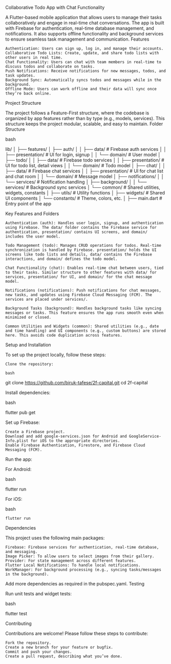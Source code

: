 Collaborative Todo App with Chat Functionality

A Flutter-based mobile application that allows users to manage their tasks collaboratively and engage in real-time chat conversations. The app is built with Firebase for authentication, real-time database management, and notifications. It also supports offline functionality and background services to ensure seamless task management and communication.
Features

    Authentication: Users can sign up, log in, and manage their accounts.
    Collaborative Todo Lists: Create, update, and share todo lists with other users in real time.
    Chat Functionality: Users can chat with team members in real-time to discuss todos and collaborate on tasks.
    Push Notifications: Receive notifications for new messages, todos, and task updates.
    Background Sync: Automatically syncs todos and messages while in the background.
    Offline Mode: Users can work offline and their data will sync once they’re back online.

Project Structure

The project follows a Feature-First structure, where the codebase is organized by app features rather than by type (e.g., models, services). This structure keeps the project modular, scalable, and easy to maintain.
Folder Structure

bash

lib/
│
├── features/
│   ├── auth/
│   │   ├── data/                   # Firebase auth services
│   │   ├── presentation/           # UI for login, signup
│   │   └── domain/                 # User model
│   ├── todo/
│   │   ├── data/                   # Firebase todo services
│   │   ├── presentation/           # UI for todo list, detail views
│   │   └── domain/                 # Todo model
│   ├── chat/
│   │   ├── data/                   # Firebase chat services
│   │   ├── presentation/           # UI for chat list and chat room
│   │   └── domain/                 # Message model
│   ├── notifications/
│   │   └── services/               # Notification handling
│   ├── background/
│   │   └── services/               # Background sync services
│   └── common/                     # Shared utilities, widgets, constants
│       ├── utils/                  # Utility functions
│       ├── widgets/                # Shared UI components
│       └── constants/              # Theme, colors, etc.
│
├── main.dart                        # Entry point of the app

Key Features and Folders

    Authentication (auth): Handles user login, signup, and authentication using Firebase. The data/ folder contains the Firebase service for authentication, presentation/ contains UI screens, and domain/ includes the user model.

    Todo Management (todo): Manages CRUD operations for todos. Real-time synchronization is handled by Firebase. presentation/ holds the UI screens like todo lists and details, data/ contains the Firebase interactions, and domain/ defines the todo model.

    Chat Functionality (chat): Enables real-time chat between users, tied to their tasks. Similar structure to other features with data/ for services, presentation/ for UI, and domain/ for the chat message model.

    Notifications (notifications): Push notifications for chat messages, new tasks, and updates using Firebase Cloud Messaging (FCM). The services are placed under services/.

    Background Tasks (background): Handles background tasks like syncing messages or tasks. This feature ensures the app runs smooth even when minimized or closed.

    Common Utilities and Widgets (common): Shared utilities (e.g., date and time handling) and UI components (e.g., custom buttons) are stored here. This avoids code duplication across features.

Setup and Installation

To set up the project locally, follow these steps:

    Clone the repository:

    bash

git clone https://github.com/biruk-tafese/2f-capital.git
cd 2f-capital

Install dependencies:

bash

flutter pub get

Set up Firebase:

    Create a Firebase project.
    Download and add google-services.json for Android and GoogleService-Info.plist for iOS to the appropriate directories.
    Enable Firebase Authentication, Firestore, and Firebase Cloud Messaging (FCM).

Run the app:

For Android:

bash

flutter run

For iOS:

bash

    flutter run

Dependencies

This project uses the following main packages:

    Firebase: Firebase services for authentication, real-time database, and messaging.
    Image Picker: To allow users to select images from their gallery.
    Provider: For state management across different features.
    Flutter Local Notifications: To handle local notifications.
    WorkManager: For background processing (e.g., syncing tasks/messages in the background).

Add more dependencies as required in the pubspec.yaml.
Testing

Run unit tests and widget tests:

bash

flutter test

Contributing

Contributions are welcome! Please follow these steps to contribute:

    Fork the repository.
    Create a new branch for your feature or bugfix.
    Commit and push your changes.
    Create a pull request, describing what you’ve done.


